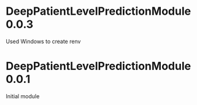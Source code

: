 DeepPatientLevelPredictionModule 0.0.3
=======================

Used Windows to create renv

DeepPatientLevelPredictionModule 0.0.1
=======================

Initial module